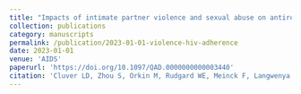 ```yaml
---
title: "Impacts of intimate partner violence and sexual abuse on antiretroviral adherence among adolescents living with HIV in South Africa"
collection: publications
category: manuscripts
permalink: /publication/2023-01-01-violence-hiv-adherence
date: 2023-01-01
venue: 'AIDS'
paperurl: 'https://doi.org/10.1097/QAD.0000000000003440'
citation: 'Cluver LD, Zhou S, Orkin M, Rudgard WE, Meinck F, Langwenya N, Vicari M, Edun O, Sherr L, Toska E (2023) Impacts of intimate partner violence and sexual abuse on antiretroviral adherence among adolescents living with HIV in South Africa. AIDS.'
---
```


